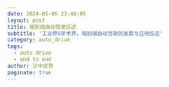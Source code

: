 ```yaml
---
date: 2024-05-06 23:48:05
layout: post
title: 端到端自动驾驶综述
subtitle: '工业界&学术界，端到端自动驾驶的发展与应用综述'
category: auto_drive
tags:
  - auto drive
  - end to end
author: 沙中世界
paginate: true
---
```

